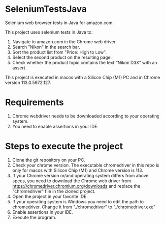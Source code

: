# SeleniumTestsJava
Selenium web browser tests in Java for amazon.com.

This project uses selenium tests in Java to:
  1. Navigate to amazon.com in the Chrome web driver.
  2. Search "Nikon" in the search bar.
  3. Sort the product list from "Price: High to Low".
  4. Select the second product on the resulting page.
  5. Check whether the product topic contains the text “Nikon D3X” with an assert.

This project is executed in macos with a Silicon Chip (M1) PC and in Chrome version 113.0.5672.127.

# Requirements
  1. Chrome webdriver needs to be downloaded according to your operating system.
  2. You need to enable assertions in your IDE.

# Steps to execute the project
  1. Clone the git repository on your PC.
  2. Check your chrome version. The executable chromedriver in this repo is only for macos with Silicon Chip (M1) and Chrome version is 113.
  3. If your Chrome version or/and operating system differs from above specs, you need to download the Chrome web driver from https://chromedriver.chromium.org/downloads and replace the "chromedriver" file in the cloned project.
  4. Open the project in your favorite IDE.
  5. If your operating system is Windows you need to edit the path to chromedriver. Change it from "./chromedriver" to "./chromedriver.exe"
  6. Enable assertions in your IDE.
  7. Execute the program. 
      
